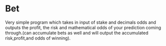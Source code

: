 # Bet
Very simple program which takes in input of stake and decimals odds and outputs the profit, the risk and mathematical odds of your prediction coming through.(can accumulate bets as well and will output the accumulated risk,profit,and odds of winning). 
